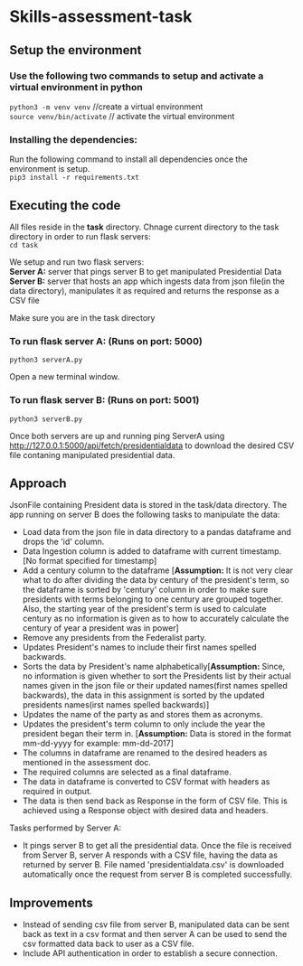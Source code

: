 # Skills-assessment-task

## Setup the environment
### Use the following two commands to setup and activate a virtual environment in python
`python3 -m venv venv` //create a virtual environment <br/>
`source venv/bin/activate` // activate the virtual environment

### Installing  the dependencies:
Run the following command to install all dependencies once the environment is setup. <br/>
`pip3 install -r requirements.txt`


## Executing the code
All files reside in the **task** directory. Chnage current directory to the task directory in order to run flask servers:<br/>
`cd task `

We setup and run two flask servers:<br/>
**Server A:** server that pings server B to get manipulated Presidential Data<br/>
**Server B:** server that hosts an app which ingests data from json file(in the data directory),  manipulates it as required and returns the response as a CSV file<br/>

Make sure you are in the task directory<br/>
### To run flask server A: (Runs on port: 5000)
`python3 serverA.py`

Open a new terminal window.
### To run flask server B:  (Runs on port: 5001)
`python3 serverB.py`

Once both servers are up and running ping ServerA using http://127.0.0.1:5000/api/fetch/presidentialdata to download the desired CSV file contaning manipulated presidential data.


## Approach
JsonFile containing President data is stored in the task/data directory. The app running on server B does the following tasks to manipulate the data:<br/>
* Load data from the json file in data directory to a pandas dataframe and drops the 'id' column.
* Data Ingestion column is added to dataframe with current timestamp. [No format specified for timestamp]
* Add a century column to the dataframe [**Assumption:** It is not very clear what to do after dividing the data by century of the president's term, so the dataframe is sorted by 'century' column in order to make sure presidents with terms belonging to one century are grouped together. Also, the starting year of the president's term is used to calculate century as no information is given as to how to accurately calculate the century of year a president was in power]
* Remove any presidents from the Federalist party.
* Updates President's names to include their first names spelled backwards.
* Sorts the data by President's name alphabetically[**Assumption:** Since, no information is given whether to sort the Presidents list by their actual names given in the json file or their updated names(first names spelled backwards), the data in this assignment is sorted by the updated presidents names(irst names spelled backwards)]
* Updates the name of the party as and stores them as acronyms.
* Updates the president's term column to only include the year the president began their term in. [**Assumption:** Data is stored in the format mm-dd-yyyy for example: mm-dd-2017]
* The columns in dataframe are renamed to the desired headers as mentioned in the assessment doc.
* The required columns are selected as a final dataframe.
* The data in dataframe is converted to CSV format with headers as required in output.
* The data is then send back as Response in the form of CSV file. This is achieved using a Response object with desired data and headers.

Tasks performed by Server A: <br/>
* It pings server B to get all the presidential data. Once the file is received from Server B, server A responds with a CSV file, having the data as returned by server B. File named 'presidentialdata.csv' is downloaded automatically once the request from server B is completed successfully.


## Improvements
* Instead of sending csv file from server B, manipulated data can be sent back as text in a csv format and then server A can be used to send the csv formatted data back to user as a CSV file.
* Include API authentication in order to establish a secure connection.




